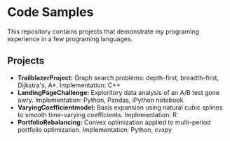 # Code Samples

This repository contains projects that demonstrate my programing experience in a few programing languages.

## Projects
* **TrailblazerProject:** Graph search problems: depth-first, breadth-first, Dijkstra's, A*. Implementation: C++
* **LandingPageChallenge:** Exploritory data analysis of an A/B test gone awry. Implementation: Python, Pandas, iPython notebook
* **VaryingCoefficientmodel:**  Basis expansion using natural cubic splines to smooth time-varying coefficients. Implementation: R
* **PortfolioRebalancing:** Convex optimization applied to multi-period portfolio optimization. Implementation: Python, cvxpy
